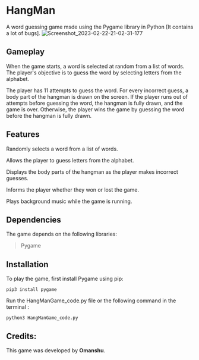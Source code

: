 # HangMan
A word guessing game msde using the Pygame library in Python [It contains a lot of bugs].
![Screenshot_2023-02-22-21-02-31-177](https://user-images.githubusercontent.com/114089324/220672044-da108c0b-23a2-48c7-a5da-914c91ac1bef.jpeg)
## Gameplay

When the game starts, a word is selected at random from a list of words. The player's objective is to guess the word by selecting letters from the alphabet.

The player has 11 attempts to guess the word. For every incorrect guess, a body part of the hangman is drawn on the screen. If the player runs out of attempts before guessing the word, the hangman is fully drawn, and the game is over. Otherwise, the player wins the game by guessing the word before the hangman is fully drawn.

## Features

Randomly selects a word from a list of words.

Allows the player to guess letters from the alphabet.

Displays the body parts of the hangman as the player makes incorrect guesses.

Informs the player whether they won or lost the game.

Plays background music while the game is running.

## Dependencies

The game depends on the following libraries:

> Pygame

## Installation

To play the game, first install Pygame using pip:
```
pip3 install pygame
```
Run the HangManGame_code.py file or the following command in the terminal :
```
python3 HangManGame_code.py
```

## Credits:
This game was developed by **Omanshu**.
